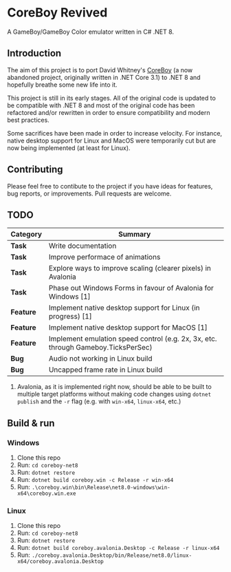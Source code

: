 # CoreBoy Revived

A GameBoy/GameBoy Color emulator written in C# .NET 8.

## Introduction

The aim of this project is to port David Whitney's
[CoreBoy](https://github.com/davidwhitney/CoreBoy) (a now abandoned project,
originally written in .NET Core 3.1) to .NET 8 and hopefully breathe some new
life into it.

This project is still in its early stages. All of the original code is updated
to be compatible with .NET 8 and most of the original code has been refactored
and/or rewritten in order to ensure compatibility and modern best practices.

Some sacrifices have been made in order to increase velocity. For instance,
native desktop support for Linux and MacOS were temporarily cut but are now
being implemented (at least for Linux).

## Contributing

Please feel free to contibute to the project if you have ideas for features,
bug reports, or improvements. Pull requests are welcome.

## TODO

| Category    | Summary                                                                           |
| ----------- | --------------------------------------------------------------------------------- |
| **Task**    | Write documentation                                                               |
| **Task**    | Improve performace of animations                                                  |
| **Task**    | Explore ways to improve scaling (clearer pixels) in Avalonia                      |
| **Task**    | Phase out Windows Forms in favour of Avalonia for Windows [1]                     |
| **Feature** | Implement native desktop support for Linux (in progress) [1]                      |
| **Feature** | Implement native desktop support for MacOS [1]                                    |
| **Feature** | Implement emulation speed control (e.g. 2x, 3x, etc. through Gameboy.TicksPerSec) |
| **Bug**     | Audio not working in Linux build                                                  |
| **Bug**     | Uncapped frame rate in Linux build                                                |

1. Avalonia, as it is implemented right now, should be able to be built to
multiple target platforms without making code changes using `dotnet publish`
and the `-r` flag (e.g. with `win-x64`, `linux-x64`, etc.)

## Build & run

### Windows

1. Clone this repo
2. Run: `cd coreboy-net8`
3. Run: `dotnet restore`
4. Run: `dotnet build coreboy.win -c Release -r win-x64`
5. Run: `.\coreboy.win\bin\Release\net8.0-windows\win-x64\coreboy.win.exe`

### Linux

1. Clone this repo
2. Run: `cd coreboy-net8`
3. Run: `dotnet restore`
4. Run: `dotnet build coreboy.avalonia.Desktop -c Release -r linux-x64`
5. Run: `./coreboy.avalonia.Desktop/bin/Release/net8.0/linux-x64/coreboy.avalonia.Desktop`

